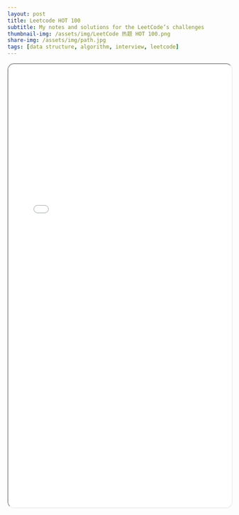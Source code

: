 ```yaml
---
layout: post
title: Leetcode HOT 100
subtitle: My notes and solutions for the LeetCode’s challenges
thumbnail-img: /assets/img/LeetCode 热题 HOT 100.png
share-img: /assets/img/path.jpg
tags: [data structure, algorithm, interview, leetcode]
---
```




<iframe 
  src="/assets/pdf/leetcode1.0.pdf" 
  width="100%" 
  height="1000px" 
  style="border-radius: 15px;">
</iframe>
